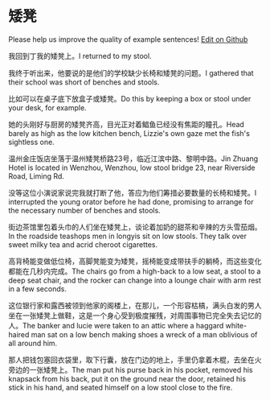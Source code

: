# 矮凳

Please help us improve the quality of example sentences! [Edit on Github](https://github.com/jiyushe/jiyu-example-sentence-source/blob/main/chinese/aideng.md)

<p><span class="chinese">我回到丁我的矮凳上。</span><span class="english">I returned to my stool.</span></p>

<p><span class="chinese">我终于听出来，他要说的是他们的学校缺少长椅和矮凳的问题。</span><span class="english">I gathered that their school was short of benches and stools.</span></p>

<p><span class="chinese">比如可以在桌子底下放盒子或矮凳。</span><span class="english">Do this by keeping a box or stool under your desk, for example.</span></p>

<p><span class="chinese">她的头刚好与厨房的矮凳齐高，目光正对着鲳鱼已经没有焦距的瞳孔。</span><span class="english">Head barely as high as the low kitchen bench, Lizzie's own gaze met the fish's sightless one.</span></p>

<p><span class="chinese">温州金庄饭店坐落于温州矮凳桥路23号，临近江滨中路、黎明中路。</span><span class="english">Jin Zhuang Hotel is located in Wenzhou, Wenzhou, low stool bridge 23, near Riverside Road, Liming Rd.</span></p>

<p><span class="chinese">没等这位小演说家说完我就打断了他，答应为他们筹措必要数量的长椅和矮凳。</span><span class="english">I interrupted the young orator before he had done, promising to arrange for the necessary number of benches and stools.</span></p>

<p><span class="chinese">街边茶馆里包着头巾的人们坐在矮凳上，谈论着加奶的甜茶和辛辣的方头雪茄烟。</span><span class="english">In the roadside teashops men in longyis sit on low stools. They talk over sweet milky tea and acrid cheroot cigarettes.</span></p>

<p><span class="chinese">高背椅能变做低位椅，高脚凳能变为矮凳，摇椅能变成带扶手的躺椅，而这些变化都能在几秒内完成。</span><span class="english">The chairs go from a high-back to a low seat, a stool to a deep seat chair, and the rocker can change into a lounge chair with arm rest in a few seconds.</span></p>

<p><span class="chinese">这位银行家和露西被领到他家的阁楼上，在那儿，一个形容枯槁，满头白发的男人坐在一张矮凳上做鞋，这是一个身心受到极度摧残，对周围事物已完全失去记忆的人。</span><span class="english">The banker and lucie were taken to an attic where a haggard white-haired man sat on a low bench making shoes a wreck of a man oblivious of all around him.</span></p>

<p><span class="chinese">那人把钱包塞回衣袋里，取下行囊，放在门边的地上，手里仍拿着木棍，去坐在火旁边的一张矮凳上。</span><span class="english">The man put his purse back in his pocket, removed his knapsack from his back, put it on the ground near the door, retained his stick in his hand, and seated himself on a low stool close to the fire.</span></p>

